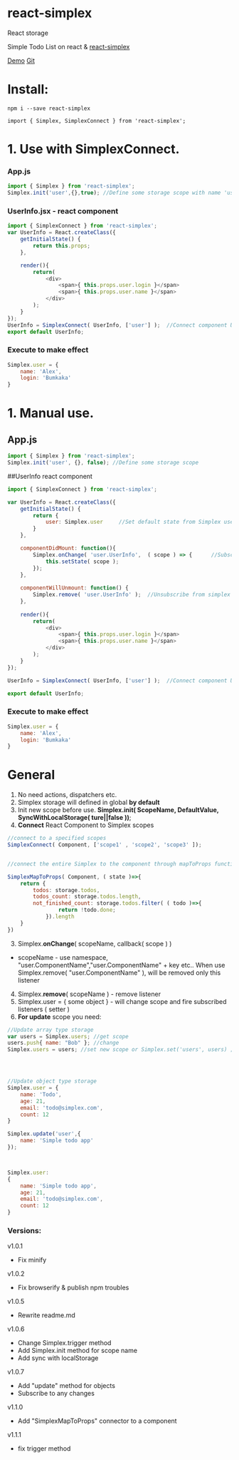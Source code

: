 # react-simplex
React storage


Simple Todo List on react & [react-simplex](https://github.com/bumkaka/react-simplex)

[Demo](http://react-simplex.ga-alex.com)
[Git](https://github.com/bumkaka/react-simplex-example)

# Install:
```
npm i --save react-simplex
```
```
import { Simplex, SimplexConnect } from 'react-simplex';

```


# 1. Use with SimplexConnect.


### App.js

```javascript
import { Simplex } from 'react-simplex';
Simplex.init('user',{},true); //Define some storage scope with name 'user', value = {}, synch with localStorage = true
```


### UserInfo.jsx - react component
```javascript
import { SimplexConnect } from 'react-simplex';
var UserInfo = React.createClass({
    getInitialState() {
        return this.props;
    },

    render(){
        return(
            <div>
                <span>{ this.props.user.login }</span>
                <span>{ this.props.user.name }</span>
            </div>
        );
    }
});
UserInfo = SimplexConnect( UserInfo, ['user'] );  //Connect component UserInfo to Simplex user scope
export default UserInfo;
```


### Execute to make effect

```javascript
Simplex.user = {
    name: 'Alex',
    login: 'Bumkaka'
}
```


# 1. Manual use.

## App.js

```javascript
import { Simplex } from 'react-simplex';
Simplex.init('user', {}, false); //Define some storage scope
```


##UserInfo react component
```javascript
import { SimplexConnect } from 'react-simplex';

var UserInfo = React.createClass({
    getInitialState() {
        return {
            user: Simplex.user     //Set default state from Simplex user scope
        }
    },

    componentDidMount: function(){
        Simplex.onChange( 'user.UserInfo',  ( scope ) => {      //Subscribe to simlex scope with namespace
            this.setState( scope );
        });
    },
    
    componentWillUnmount: function() {
        Simplex.remove( 'user.UserInfo' );  //Unsubscribe from simplex scope
    },
    
    render(){
        return(
            <div>
                <span>{ this.props.user.login }</span>
                <span>{ this.props.user.name }</span>
            </div>
        );
    }
});

UserInfo = SimplexConnect( UserInfo, ['user'] );  //Connect component UserInfo to Simplex user scope

export default UserInfo;
```


### Execute to make effect

```javascript
Simplex.user = {
    name: 'Alex',
    login: 'Bumkaka'
}

```

# General
1. No need actions, dispatchers etc.
2. Simplex storage will defined in global **by default**
3. Init new scope before use. **Simplex.init( ScopeName, DefaultValue, SyncWithLocalStorage( ture||false ))**;
4. **Connect** React Component to Simplex scopes
```javascript
//connect to a specified scopes
SimplexConnect( Component, ['scope1' , 'scope2', 'scope3' ]);


//connect the entire Simplex to the component through mapToProps function.

SimplexMapToProps( Component, ( state )=>{
    return {
        todos: storage.todos,
        todos_count: storage.todos.length,
        not_finished_count: storage.todos.filter( ( todo )=>{ 
                return !todo.done;
            }).length
    }
})


```
3. Simplex.**onChange**( scopeName, callback( scope ) )
- scopeName - use namespace, "user.ComponentName","user.ComponentName" + key etc..  When use Simplex.remove( "user.ComponentName" ), will be removed only this listener
4. Simplex.**remove**( scopeName ) - remove listener
5. Simplex.user = { some object } - will change scope and fire subscribed listeners ( setter )
6. **For update** scope you need:

```javascript
//Update array type storage 
var users = Simplex.users; //get scope
users.push{ name: "Bob" }; //change
Simplex.users = users; //set new scope or Simplex.set('users', users) ; 




//Update object type storage 
Simplex.user = {
    name: 'Todo',
    age: 21,
    email: 'todo@simplex.com',
    count: 12
}

Simplex.update('user',{
    name: 'Simple todo app'
});



Simplex.user:
{
    name: 'Simple todo app',
    age: 21,
    email: 'todo@simplex.com',
    count: 12
}

```


### Versions:

v1.0.1
- Fix minify

v1.0.2
- Fix browserify & publish npm troubles

v1.0.5
- Rewrite readme.md

v1.0.6
- Change Simplex.trigger method
- Add Simplex.init method for scope name
- Add sync with localStorage

v1.0.7
- Add "update" method for objects
- Subscribe to any changes

v1.1.0
- Add "SimplexMapToProps" connector to a component

v1.1.1
- fix trigger method